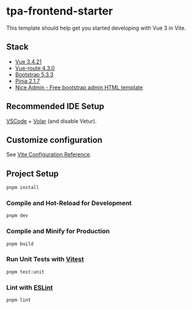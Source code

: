 # tpa-frontend-starter

This template should help get you started developing with Vue 3 in Vite.


## Stack
- [Vue 3.4.21](https://vuejs.org/)
- [Vue-route 4.3.0](https://router.vuejs.org/)
- [Bootstrap 5.3.3](https://getbootstrap.com/)
- [Pinia 2.1.7](https://pinia.vuejs.org/)
- [Nice Admin - Free bootstrap admin HTML template](https://bootstrapmade.com/demo/NiceAdmin/)




## Recommended IDE Setup

[VSCode](https://code.visualstudio.com/) + [Volar](https://marketplace.visualstudio.com/items?itemName=Vue.volar) (and disable Vetur).

## Customize configuration

See [Vite Configuration Reference](https://vitejs.dev/config/).

## Project Setup

```sh
pnpm install
```

### Compile and Hot-Reload for Development

```sh
pnpm dev
```

### Compile and Minify for Production

```sh
pnpm build
```

### Run Unit Tests with [Vitest](https://vitest.dev/)

```sh
pnpm test:unit
```

### Lint with [ESLint](https://eslint.org/)

```sh
pnpm lint
```
